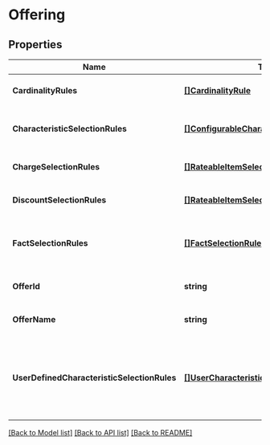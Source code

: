 # Offering

## Properties
Name | Type | Description | Notes
------------ | ------------- | ------------- | -------------
**CardinalityRules** | [**[]CardinalityRule**](CardinalityRule.md) | The collection of entities that are to be retained on the negotiated specification. | [optional] [default to null]
**CharacteristicSelectionRules** | [**[]ConfigurableCharacteristicSelectionRule**](ConfigurableCharacteristicSelectionRule.md) | The collection of TSpecCharUse structure that are to be retained on the negotiated specification | [optional] [default to null]
**ChargeSelectionRules** | [**[]RateableItemSelectionRule**](RateableItemSelectionRule.md) | The collection of charges that are to be retained on the negotiated specification | [optional] [default to null]
**DiscountSelectionRules** | [**[]RateableItemSelectionRule**](RateableItemSelectionRule.md) | The collection of discounts that are to be retained on the negotiated specification | [optional] [default to null]
**FactSelectionRules** | [**[]FactSelectionRule**](FactSelectionRule.md) | The collection of TConfigurableFact structures that are to be retained on the negotiated specification | [optional] [default to null]
**OfferId** | **string** | The identifier of the product specification which is in UUID format. | [optional] [default to null]
**OfferName** | **string** | The name of the offer which has been selected - this is purely a UI concern | [optional] [default to null]
**UserDefinedCharacteristicSelectionRules** | [**[]UserCharacteristicSelectionRule**](UserCharacteristicSelectionRule.md) | The collection of TUserDefinedCharacteristics that are to be retained on the negotiated specification. This structure can be used to specify both internal and externally defined user characteristics. | [optional] [default to null]

[[Back to Model list]](../README.md#documentation-for-models) [[Back to API list]](../README.md#documentation-for-api-endpoints) [[Back to README]](../README.md)


